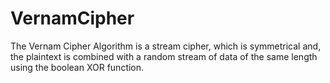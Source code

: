 # VernamCipher
The Vernam Cipher Algorithm is a stream cipher, which is symmetrical and, the plaintext is combined with a random stream of data of the same length using the boolean XOR function.
